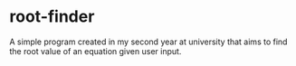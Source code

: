 # root-finder
A simple program created in my second year at university that aims to find the root value of an equation given user input.
